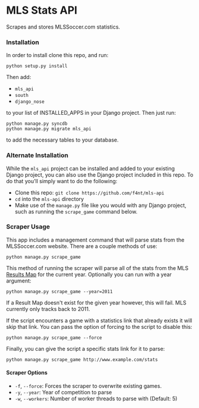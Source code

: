 # MLS Stats API

Scrapes and stores MLSSoccer.com statistics. 

### Installation

In order to install clone this repo, and run:

    python setup.py install

Then add:

* `mls_api` 
* `south` 
* `django_nose`

to your list of INSTALLED_APPS in your Django project. Then just run:

    python manage.py syncdb
    python manage.py migrate mls_api

to add the necessary tables to your database. 

### Alternate Installation

While the `mls_api` project can be installed and added to your existing Django
project, you can also use the Django project included in this repo. To do that
you'll simply want to do the following:

* Clone this repo: `git clone https://github.com/f4nt/mls-api`
* `cd` into the `mls-api` directory
* Make use of the `manage.py` file like you would with any Django project, such
as running the `scrape_game` command below.

### Scraper Usage

This app includes a management command that will parse stats from the MLSSoccer.com 
website. There are a couple methods of use:

    python manage.py scrape_game

This method of running the scraper will parse all of the stats from the MLS 
[Results Map](http://www.mlssoccer.com/results) for the current year. Optionally 
you can run with a year argument:

    python manage.py scrape_game --year=2011

If a Result Map doesn't exist for the given year however, this will fail. MLS 
currently only tracks back to 2011. 

If the script encounters a game with a statistics link that already exists it 
will skip that link. You can pass the option of forcing to the script to disable 
this:

    python manage.py scrape_game --force

Finally, you can give the script a specific stats link for it to parse:

    python manage.py scrape_game http://www.example.com/stats

#### Scraper Options

* `-f`, `--force`: Forces the scraper to overwrite existing games.
* `-y`, `--year`: Year of competition to parse
* `-w`, `--workers`: Number of worker threads to parse with (Default: 5)
